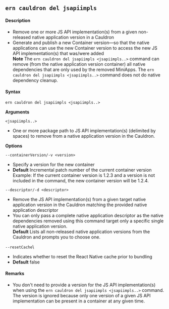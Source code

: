 ## `ern cauldron del jsapiimpls`

#### Description

- Remove one or more JS API implementation(s) from a given non-released native application version in a Cauldron
- Generate and publish a new Container version—so that the native applications can use the new Container version to access the new JS API implementation(s) that was/were added  
  **Note** The `ern cauldron del jsapiimpls <jsapiimpls..>` command can remove (from the native application version container) all native dependencies that are only used by the removed MiniApps. The `ern cauldron del jsapiimpls <jsapiimpls..>` command does not do native dependency cleanup.

#### Syntax

`ern cauldron del jsapiimpls <jsapiimpls..>`

**Arguments**

`<jsapiimpls..>`

- One or more package path to JS API implementation(s) (delimited by spaces) to remove from a native application version in the Cauldron.

**Options**

`--containerVersion/-v <version>`

- Specify a version for the new container
- **Default** Incremental patch number of the current container version  
  Example: If the current container version is 1.2.3 and a version is not included in the command, the new container version will be 1.2.4.

`--descriptor/-d <descriptor>`

- Remove the JS API implementation(s) from a given target native application version in the Cauldron matching the provided native application descriptor
- You can only pass a complete native application descriptor as the native dependencies removed using this command target only a specific single native application version.  
  **Default** Lists all non-released native application versions from the Cauldron and prompts you to choose one.

`--resetCache`\

- Indicates whether to reset the React Native cache prior to bundling
- **Default** false

#### Remarks

- You don't need to provide a version for the JS API implementation(s) when using the `ern cauldron del jsapiimpls <jsapiimpls..>` command. The version is ignored because only one version of a given JS API implementation can be present in a container at any given time.

